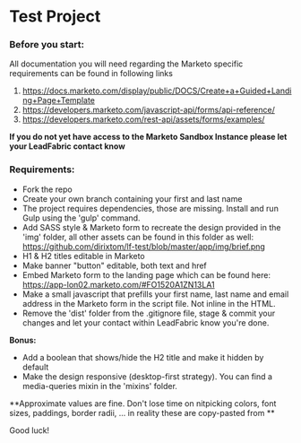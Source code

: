 # Test Project

### Before you start:

All documentation you will need regarding the Marketo specific requirements can be found in following links
1. https://docs.marketo.com/display/public/DOCS/Create+a+Guided+Landing+Page+Template
2. https://developers.marketo.com/javascript-api/forms/api-reference/
3. https://developers.marketo.com/rest-api/assets/forms/examples/


**If you do not yet have access to the Marketo Sandbox Instance please let your LeadFabric contact know**

### Requirements:

- Fork the repo
- Create your own branch containing your first and last name
- The project requires dependencies, those are missing. Install and run Gulp using the 'gulp' command.
- Add SASS style & Marketo form to recreate the design provided in the 'img' folder, all other assets can be found in this folder as well: https://github.com/dirixtom/lf-test/blob/master/app/img/brief.png
- H1 & H2 titles editable in Marketo
- Make banner "button" editable, both text and href
- Embed Marketo form to the landing page which can be found here: https://app-lon02.marketo.com/#FO1520A1ZN13LA1
- Make a small javascript that prefills your first name, last name and email address in the Marketo form in the script file. Not inline in the HTML.
- Remove the 'dist' folder from the .gitignore file, stage & commit your changes and let your contact within LeadFabric know you're done.

**Bonus:**
- Add a boolean that shows/hide the H2 title and make it hidden by default
- Make the design responsive (desktop-first strategy). You can find a media-queries mixin in the 'mixins' folder.


**Approximate values are fine. Don't lose time on nitpicking colors, font sizes, paddings, border radii, ... in reality these are copy-pasted from **

Good luck!
